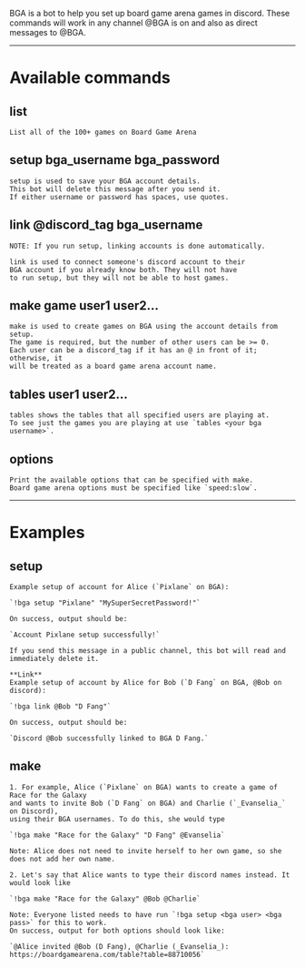 BGA is a bot to help you set up board game arena games in discord.
These commands will work in any channel @BGA is on and also as direct messages to @BGA.

---

# __**Available commands**__

## **list**
    List all of the 100+ games on Board Game Arena

## **setup bga_username bga_password**
    setup is used to save your BGA account details.
    This bot will delete this message after you send it.
    If either username or password has spaces, use quotes.

## **link @discord_tag bga_username**
    NOTE: If you run setup, linking accounts is done automatically.

    link is used to connect someone's discord account to their
    BGA account if you already know both. They will not have
    to run setup, but they will not be able to host games.

## **make game user1 user2...**
    make is used to create games on BGA using the account details from setup.
    The game is required, but the number of other users can be >= 0.
    Each user can be a discord_tag if it has an @ in front of it; otherwise, it
    will be treated as a board game arena account name.

## **tables user1 user2...**
    tables shows the tables that all specified users are playing at.
    To see just the games you are playing at use `tables <your bga username>`.

## **options**
    Print the available options that can be specified with make.
    Board game arena options must be specified like `speed:slow`.

---

# __**Examples**__

## **setup**
    Example setup of account for Alice (`Pixlane` on BGA):

    `!bga setup "Pixlane" "MySuperSecretPassword!"`

    On success, output should be:

    `Account Pixlane setup successfully!`

    If you send this message in a public channel, this bot will read and immediately delete it.

    **Link**
    Example setup of account by Alice for Bob (`D Fang` on BGA, @Bob on discord):

    `!bga link @Bob "D Fang"`

    On success, output should be:

    `Discord @Bob successfully linked to BGA D Fang.`

## **make**
    1. For example, Alice (`Pixlane` on BGA) wants to create a game of Race for the Galaxy
    and wants to invite Bob (`D Fang` on BGA) and Charlie (`_Evanselia_` on Discord),
    using their BGA usernames. To do this, she would type

    `!bga make "Race for the Galaxy" "D Fang" @Evanselia`

    Note: Alice does not need to invite herself to her own game, so she does not add her own name.

    2. Let's say that Alice wants to type their discord names instead. It would look like

    `!bga make "Race for the Galaxy" @Bob @Charlie`

    Note: Everyone listed needs to have run `!bga setup <bga user> <bga pass>` for this to work.
    On success, output for both options should look like:

    `@Alice invited @Bob (D Fang), @Charlie (_Evanselia_): https://boardgamearena.com/table?table=88710056`
